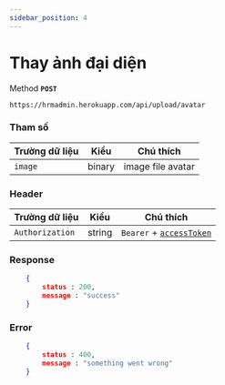 ```yaml
---
sidebar_position: 4
---
```


# Thay ảnh đại diện

Method **`POST`**

```shell
https://hrmadmin.herokuapp.com/api/upload/avatar
```

### Tham số

| Trường dữ liệu | Kiểu   | Chú thích         |
| -------------- | ------ | ----------------- |
| `image`        | binary | image file avatar |

### Header

| Trường dữ liệu  | Kiểu   | Chú thích                                   |
| --------------- | ------ | ------------------------------------------- |
| `Authorization` | string | `Bearer` + [`accessToken`](../access-token.md) |

### Response
```json
    { 
        status : 200, 
        message : "success"
    }
```
### Error
```json
    { 
        status : 400, 
        message : "something went wrong"
    }
```